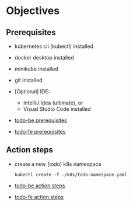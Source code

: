 # Objectives

## Prerequisites

- kubernetes cli (kubectl) installed
- docker desktop installed
- minikube installed
- git installed
- [Optional] IDE:
    - IntelliJ Idea (ultimate), or 
    - Visual Studio Code installed

- [todo-be prerequisites](./be/readme.md#prerequisites)
- [todo-fe prerequisites](./fe/readme.md#prerequisites)

## Action steps

- create a new (todo) k8s namespace

    `kubectl create -f ./k8s/todo-namespace.yaml`
    
- [todo-be action steps](./be/readme.md#action-steps)
- [todo-fe action steps](./fe/readme.md#action-steps)

